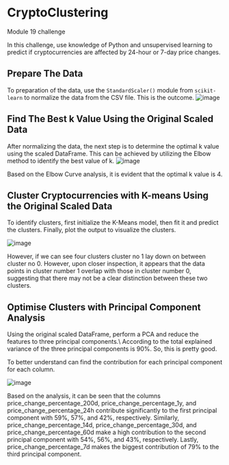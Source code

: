 # CryptoClustering
Module 19 challenge

In this challenge, use knowledge of Python and unsupervised learning to predict if cryptocurrencies are affected by 24-hour or 7-day price changes.

## Prepare The Data
   To preparation of the data, use the `StandardScaler()` module from `scikit-learn` to normalize the data from the CSV file. This is the outcome.
   ![image](https://github.com/lakigit/CryptoClustering/assets/138610916/895c7ced-ba17-4b93-90b0-31b6d259054f)

## Find The Best k Value Using the Original Scaled Data
   After normalizing the data, the next step is to determine the optimal k value using the scaled DataFrame. This can be achieved by utilizing the Elbow method to identify the best value of k.
   ![image](https://github.com/lakigit/CryptoClustering/assets/138610916/65391b73-5bc2-42a4-bff1-faf181c0e49e)
   
   Based on the Elbow Curve analysis, it is evident that the optimal k value is 4. 

## Cluster Cryptocurrencies with K-means Using the Original Scaled Data
   To identify clusters, first initialize the K-Means model, then fit it and predict the clusters. Finally, plot the output to visualize the clusters. 
   
   ![image](https://github.com/lakigit/CryptoClustering/assets/138610916/8a129282-14a6-44a4-870d-2e7c2274aad7)
   
   However, if we can see four clusters cluster no 1 lay down on between cluster no 0. 
   However, upon closer inspection, it appears that the data points in cluster number 1 overlap with those in cluster number 0, suggesting that there may not be a clear distinction between these two clusters.

## Optimise Clusters with Principal Component Analysis
   Using the original scaled DataFrame, perform a PCA and reduce the features to three principal components.\ 
   According to the total explained variance of the three principal components is 90%. So, this is pretty good. 

   To better understand can find the contribution for each principal component for each column.
   
   ![image](https://github.com/lakigit/CryptoClustering/assets/138610916/a479c4fe-76c6-42a7-968d-f44080b90174)

Based on the analysis, it can be seen that the columns price_change_percentage_200d, price_change_percentage_1y, and price_change_percentage_24h contribute significantly to the first principal component with 59%, 57%, and 42%, respectively. Similarly, price_change_percentage_14d, price_change_percentage_30d, and price_change_percentage_60d make a high contribution to the second principal component with 54%, 56%, and 43%, respectively. Lastly, price_change_percentage_7d makes the biggest contribution of 79% to the third principal component.
